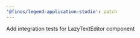 ```yaml
---
'@finos/legend-application-studio': patch
---
```


Add integration tests for LazyTextEditor component
